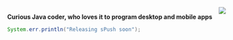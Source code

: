 <img align="right" src="https://readme-stats-hosting.vercel.app/api?username=alexsgi&count_private=true&hide=stars,contribs&show_icons=true&bg_color=30,e96443,904e95&title_color=fff&text_color=fff&theme=ocean_dark">

<b>Curious Java coder, who loves it to program desktop and mobile apps</b>
<br>
```java
System.err.println("Releasing sPush soon");
```
